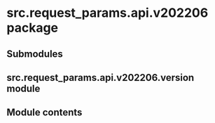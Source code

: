 # src.request_params.api.v202206 package

## Submodules

## src.request_params.api.v202206.version module

## Module contents
